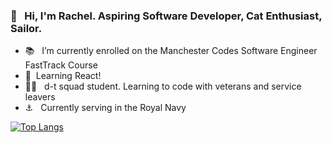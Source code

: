 ### 👋 &nbsp; Hi, I'm Rachel. Aspiring Software Developer, Cat Enthusiast, Sailor.

- :books: &nbsp; I’m currently enrolled on the Manchester Codes Software Engineer FastTrack Course
- 🌱 &nbsp;Learning React!
- :woman_technologist: &nbsp; d-t squad student. Learning to code with veterans and service leavers
- :anchor: &nbsp; Currently serving in the Royal Navy

[![Top Langs](https://github-readme-stats.vercel.app/api/top-langs/?username=greenchul&layout=compact&hide=shaderlab,c%23&card_width=600&bg_color=2f324f&text_color=ffffff)](https://github.com/anuraghazra/github-readme-stats)

<!--
**greenchul/greenchul** is a ✨ _special_ ✨ repository because its `README.md` (this file) appears on your GitHub profile.

Here are some ideas to get you started:


- 👯 I’m looking to collaborate on ...
- 🤔 I’m looking for help with ...
- 💬 Ask me about ...
- 📫 How to reach me: ...
- 😄 Pronouns: ...
- ⚡ Fun fact: ...
-->
